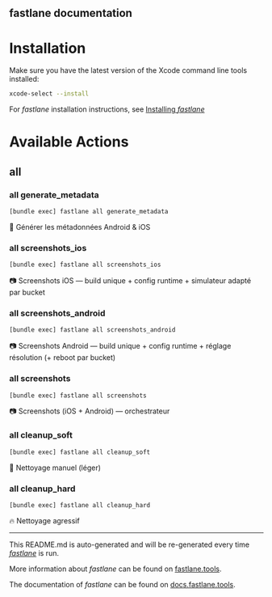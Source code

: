 fastlane documentation
----

# Installation

Make sure you have the latest version of the Xcode command line tools installed:

```sh
xcode-select --install
```

For _fastlane_ installation instructions, see [Installing _fastlane_](https://docs.fastlane.tools/#installing-fastlane)

# Available Actions

## all

### all generate_metadata

```sh
[bundle exec] fastlane all generate_metadata
```

📸 Générer les métadonnées Android & iOS

### all screenshots_ios

```sh
[bundle exec] fastlane all screenshots_ios
```

📷 Screenshots iOS — build unique + config runtime + simulateur adapté par bucket

### all screenshots_android

```sh
[bundle exec] fastlane all screenshots_android
```

📷 Screenshots Android — build unique + config runtime + réglage résolution (+ reboot par bucket)

### all screenshots

```sh
[bundle exec] fastlane all screenshots
```

📷 Screenshots (iOS + Android) — orchestrateur

### all cleanup_soft

```sh
[bundle exec] fastlane all cleanup_soft
```

🧽 Nettoyage manuel (léger)

### all cleanup_hard

```sh
[bundle exec] fastlane all cleanup_hard
```

🔥 Nettoyage agressif

----

This README.md is auto-generated and will be re-generated every time [_fastlane_](https://fastlane.tools) is run.

More information about _fastlane_ can be found on [fastlane.tools](https://fastlane.tools).

The documentation of _fastlane_ can be found on [docs.fastlane.tools](https://docs.fastlane.tools).
